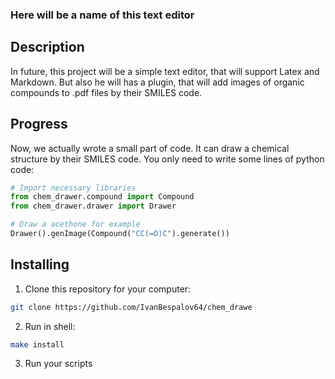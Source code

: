 ### Here will be a name of this text editor

## Description

In future, this project will be a simple text editor, that will support Latex and Markdown. But also he will has a plugin, that will add images of organic compounds to .pdf files by their SMILES code.

## Progress

Now, we actually wrote a small part of code. It can draw a chemical structure by their SMILES code. You only need to write some lines of python code:

```python
# Import necessary libraries
from chem_drawer.compound import Compound
from chem_drawer.drawer import Drawer

# Draw a acethone for example
Drawer().genImage(Compound("CC(=O)C").generate())
```



## Installing

1. Clone this repository for your computer:

```bash
git clone https://github.com/IvanBespalov64/chem_drawe
```

2. Run in shell:

```bash
make install
```

3. Run your scripts